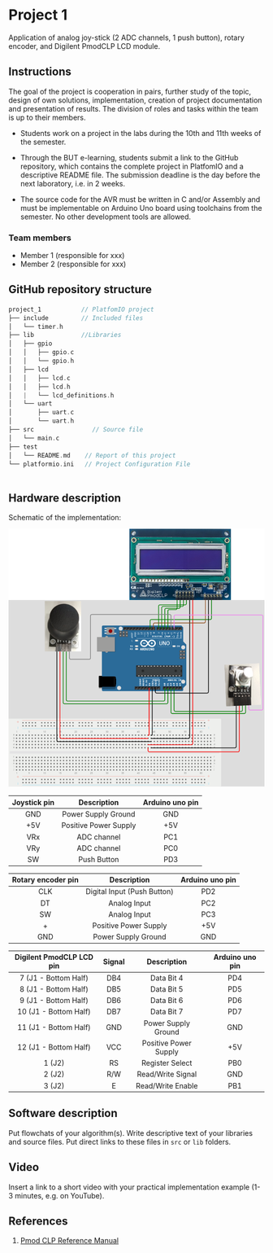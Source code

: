 # Project 1

Application of analog joy-stick (2 ADC channels, 1 push button), rotary encoder, and Digilent PmodCLP LCD module.

## Instructions

The goal of the project is cooperation in pairs, further study of the topic, design of own solutions, implementation, creation of project documentation and presentation of results. The division of roles and tasks within the team is up to their members.

* Students work on a project in the labs during the 10th and 11th weeks of the semester.

* Through the BUT e-learning, students submit a link to the GitHub repository, which contains the complete project in PlatfomIO and a descriptive README file. The submission deadline is the day before the next laboratory, i.e. in 2 weeks.

* The source code for the AVR must be written in C and/or Assembly and must be implementable on Arduino Uno board using toolchains from the semester. No other development tools are allowed.

### Team members

* Member 1 (responsible for xxx)
* Member 2 (responsible for xxx)

## GitHub repository structure

   ```c
   project_1           // PlatfomIO project
   ├── include         // Included files
   │   └── timer.h
   ├── lib             //Libraries
   │   ├── gpio
   │   │   ├── gpio.c
   │   │   └── gpio.h
   │   ├── lcd
   │   │   ├── lcd.c
   │   │   ├── lcd.h
   │   |   └── lcd_definitions.h
   │   └── uart
   │       ├── uart.c
   │       └── uart.h
   ├── src                // Source file
   │   └── main.c
   ├── test
   │   └── README.md    // Report of this project
   └── platformio.ini   // Project Configuration File
         
   ```

## Hardware description

Schematic of the implementation:

![your figure](schema.png)

| **Joystick pin** | **Description** | **Arduino uno pin** |
| :-: | :-: | :-: |
| GND | Power Supply Ground | GND |
| +5V | Positive Power Supply | +5V |
| VRx | ADC channel | PC1 |
| VRy | ADC channel | PC0 |
| SW | Push Button | PD3 |

| **Rotary encoder pin** | **Description** | **Arduino uno pin** |
| :-: | :-: | :-: |
| CLK | Digital Input (Push Button) | PD2 |
| DT | Analog Input | PC2 |
| SW | Analog Input | PC3 |
| + | Positive Power Supply | +5V |
| GND | Power Supply Ground | GND |

| **Digilent PmodCLP LCD pin** | **Signal** | **Description** | **Arduino uno pin** |
| :-: | :-: | :-: | :-: |
| 7 (J1 - Bottom Half) | DB4 | Data Bit 4 | PD4 |
| 8 (J1 - Bottom Half) | DB5 | Data Bit 5 | PD5 |
| 9 (J1 - Bottom Half) | DB6 | Data Bit 6 | PD6 |
| 10 (J1 - Bottom Half) | DB7 | Data Bit 7 | PD7 |
| 11 (J1 - Bottom Half) | GND | Power Supply Ground | GND |
| 12 (J1 - Bottom Half) | VCC | Positive Power Supply | +5V |
| 1 (J2) | RS | Register Select | PB0 |
| 2 (J2) | R/W | Read/Write Signal | GND |
| 3 (J2) | E | Read/Write Enable | PB1 |



## Software description

Put flowchats of your algorithm(s). Write descriptive text of your libraries and source files. Put direct links to these files in `src` or `lib` folders.

## Video

Insert a link to a short video with your practical implementation example (1-3 minutes, e.g. on YouTube).

## References

1. [Pmod CLP Reference Manual](https://digilent.com/reference/pmod/pmodclp/reference-manual?redirect=1)
